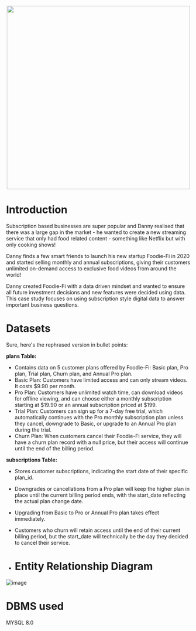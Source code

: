 <p align='center'>
<img src="https://github.com/shivin316/8_Week_SQL_Challenge/assets/122541994/5b1f4530-025d-417b-925a-9f30ea570174" width='500'>
</p>

<h1>Introduction</h1>

Subscription based businesses are super popular and Danny realised that there was a large gap in the market - he wanted to create a new streaming service that only had food related content - something like Netflix but with only cooking shows!

Danny finds a few smart friends to launch his new startup Foodie-Fi in 2020 and started selling monthly and annual subscriptions, giving their customers unlimited on-demand access to exclusive food videos from around the world!

Danny created Foodie-Fi with a data driven mindset and wanted to ensure all future investment decisions and new features were decided using data. This case study focuses on using subscription style digital data to answer important business questions.

<h1>Datasets</h1>

Sure, here's the rephrased version in bullet points:

**plans Table:**

- Contains data on 5 customer plans offered by Foodie-Fi: Basic plan, Pro plan, Trial plan, Churn plan, and Annual Pro plan.
- Basic Plan: Customers have limited access and can only stream videos. It costs $9.90 per month.
- Pro Plan: Customers have unlimited watch time, can download videos for offline viewing, and can choose either a monthly subscription starting at $19.90 or an annual subscription priced at $199.
- Trial Plan: Customers can sign up for a 7-day free trial, which automatically continues with the Pro monthly subscription plan unless they cancel, downgrade to Basic, or upgrade to an Annual Pro plan during the trial.
- Churn Plan: When customers cancel their Foodie-Fi service, they will have a churn plan record with a null price, but their access will continue until the end of the billing period.

**subscriptions Table:**

- Stores customer subscriptions, indicating the start date of their specific plan_id.
- Downgrades or cancellations from a Pro plan will keep the higher plan in place until the current billing period ends, with the start_date reflecting the actual plan change date.
- Upgrading from Basic to Pro or Annual Pro plan takes effect immediately.
- Customers who churn will retain access until the end of their current billing period, but the start_date will technically be the day they decided to cancel their service.

- <h1>Entity Relationship Diagram</h1>

![image](https://github.com/shivin316/8_Week_SQL_Challenge/assets/122541994/a44361ff-9155-4e54-a7c7-10665e3dae3b)

<h1>DBMS used</h1>

MYSQL 8.0
